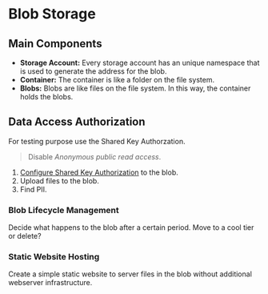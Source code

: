 # Blob Storage

## Main Components

* __Storage Account:__ Every storage account has an unique namespace that is used to generate the address for the blob.
* __Container:__ The container is like a folder on the file system.
* __Blobs:__ Blobs are like files on the file system. In this way, the container holds the blobs.

## Data Access Authorization

For testing purpose use the Shared Key Authorzation.

> Disable _Anonymous public read access_.

1. [Configure Shared Key Authorization](https://learning.oreilly.com/library/view/microsoft-azure-storage/9780137593163/ch01.xhtml#ch01lev1sec3) to the blob.
1. Upload files to the blob.
1. Find PII.

### Blob Lifecycle Management

Decide what happens to the blob after a certain period. Move to a cool tier or delete?

### Static Website Hosting

Create a simple static website to server files in the blob without additional webserver infrastructure.